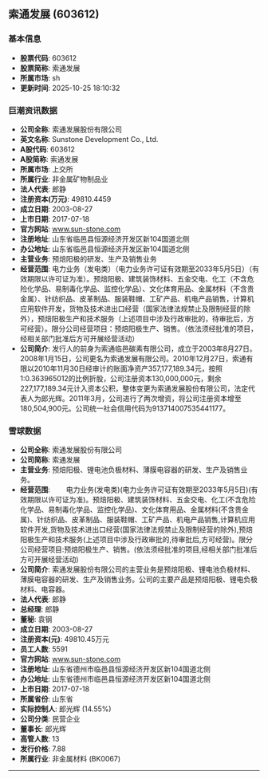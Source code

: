 ## 索通发展 (603612)

### 基本信息

- **股票代码**: 603612
- **股票简称**: 索通发展
- **所属市场**: sh
- **更新时间**: 2025-10-25 18:10:32

### 巨潮资讯数据

- **公司全称**: 索通发展股份有限公司
- **英文名称**: Sunstone Development Co., Ltd.
- **A股代码**: 603612
- **A股简称**: 索通发展
- **所属市场**: 上交所
- **所属行业**: 非金属矿物制品业
- **法人代表**: 郎静
- **注册资本(万元)**: 49810.4459
- **成立日期**: 2003-08-27
- **上市日期**: 2017-07-18
- **官方网站**: www.sun-stone.com
- **注册地址**: 山东省临邑县恒源经济开发区新104国道北侧
- **办公地址**: 山东省临邑县恒源经济开发区新104国道北侧
- **主营业务**: 预焙阳极的研发、生产及销售业务
- **经营范围**: 电力业务（发电类）（电力业务许可证有效期至2033年5月5日）（有效期限以许可证为准）。预焙阳极、建筑装饰材料、五金交电、化工（不含危险化学品、易制毒化学品、监控化学品）、文化体育用品、金属材料（不含贵金属）、针纺织品、皮革制品、服装鞋帽、工矿产品、机电产品销售，计算机应用软件开发，货物及技术进出口经营（国家法律法规禁止及限制经营的除外），预焙阳极生产和技术服务（上述项目中涉及行政审批的，待审批后，方可经营）。限分公司经营项目：预焙阳极生产、销售。（依法须经批准的项目，经相关部门批准后方可开展经营活动）
- **公司简介**: 发行人的前身为索通临邑碳素有限公司，成立于2003年8月27日。2008年1月15日，公司更名为索通发展有限公司。2010年12月27日，索通有限以2010年11月30日经审计的账面净资产357,177,189.34元，按照1:0.363965012的比例折股，公司注册资本130,000,000元，剩余227,177,189.34元计入资本公积，整体变更为索通发展股份有限公司，法定代表人为郎光辉。2011年3月，公司进行了两次增资，将公司注册资本增至180,504,900元。公司统一社会信用代码为913714007535441177。

### 雪球数据

- **公司全称**: 索通发展股份有限公司
- **公司简称**: 索通发展
- **主营业务**: 预焙阳极、锂电池负极材料、薄膜电容器的研发、生产及销售业务。
- **经营范围**: 　　电力业务(发电类)(电力业务许可证有效期至2033年5月5日)(有效期限以许可证为准)。预焙阳极、建筑装饰材料、五金交电、化工(不含危险化学品、易制毒化学品、监控化学品)、文化体育用品、金属材料(不含贵金属)、针纺织品、皮革制品、服装鞋帽、工矿产品、机电产品销售,计算机应用软件开发,货物及技术进出口经营(国家法律法规禁止及限制经营的除外),预焙阳极生产和技术服务(上述项目中涉及行政审批的,待审批后,方可经营)。限分公司经营项目:预焙阳极生产、销售。(依法须经批准的项目,经相关部门批准后方可开展经营活动)
- **公司简介**: 索通发展股份有限公司的主营业务是预焙阳极、锂电池负极材料、薄膜电容器的研发、生产及销售业务。公司的主要产品是预焙阳极、锂电负极材料、电容器。
- **法人代表**: 郎静
- **总经理**: 郎静
- **董秘**: 袁钢
- **成立日期**: 2003-08-27
- **注册资本(元)**: 49810.45万元
- **员工人数**: 5591
- **官方网站**: www.sun-stone.com
- **注册地址**: 山东省德州市临邑县恒源经济开发区新104国道北侧
- **办公地址**: 山东省德州市临邑县恒源经济开发区新104国道北侧
- **上市日期**: 2017-07-18
- **所属省份**: 山东省
- **实际控制人**: 郎光辉 (14.55%)
- **公司分类**: 民营企业
- **董事长**: 郎光辉
- **高管人数**: 13
- **发行价格**: 7.88
- **所属行业**: 非金属材料 (BK0067)

---